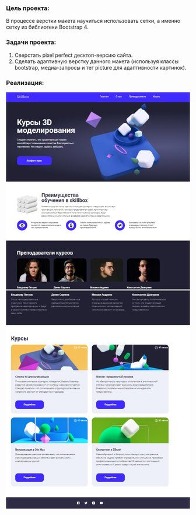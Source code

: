 ### Цель проекта:
В процессе верстки макета научиться использовать сетки, а именно сетку из библиотеки Bootstrap 4.
 

### Задачи проекта:
1. Сверстать pixel perfect десктоп-версию сайта.
2. Сделать адаптивную верстку данного макета (используя классы bootstrap, медиа-запросы и тег picture для адаптивности картинок).

### Реализация:

![grid1](imgs/grid1.jpg)
![grid2](imgs/grid2.jpg)

